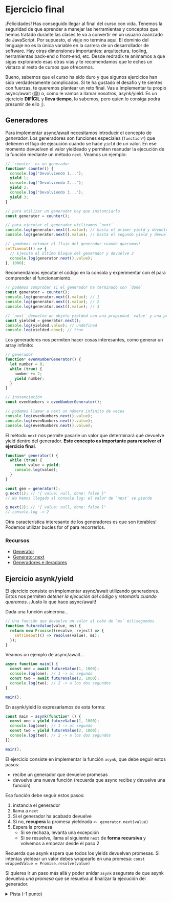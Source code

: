 # Ejercicio final

¡Felicidades! Has conseguido llegar al final del curso con vida. Tenemos la seguridad de que aprender a manejar las herramientas y conceptos que hemos tratado durante las clases te va a convertir en un usuario avanzado de JavaScript. Por supuesto, el viaje no termina aquí. El dominio del lenguaje no es la única variable en la carrera de un desarrollador de software. Hay otras dimensiones importantes: arquitectura, tooling, herramientas back-end o front-end, etc. Desde redradix te animamos a que sigas explorando esas otras vías y te recomendamos que le eches un vistazo al resto de cursos que ofrecemos.

Bueno, sabemos que el curso ha sido duro y que algunos ejercicios han sido verdaderamente complicados. Si te ha gustado el desafío y te sientes con fuerzas, te queremos plantear un reto final. Vas a implementar tu propio async/await (😱) o, como le vamos a llamar nosotros, asynk/yield. Es un ejercicio **DIFÍCIL** y **lleva tiempo**, lo sabemos, pero quien lo consiga podrá presumir de ello ;).

## Generadores

Para implementar async/await necesitamos introducir el concepto de _generador_. Los generadores son funciones especiales (`function*`) que detienen el flujo de ejecución cuando se hace `yield` de un valor. En ese momento devuelven el valor yieldeado y permiten reanudar la ejecución de la función mediante un método `next`. Veamos un ejemplo:

```javascript
// `counter` es un generador
function* counter() {
  console.log("Devolviendo 1...");
  yield 1;
  console.log("Devolviendo 2...");
  yield 2;
  console.log("Devolviendo 3...");
  yield 3;
}

// para utilizar un generador hay que instanciarlo
const generator = counter();

// para ejecutar el generador utilizamos `next`
console.log(generator.next().value); // hasta el primer yield y devuelve 1
console.log(generator.next().value); // hasta el segundo yield y devuelve 2

// ¡podemos retomar el flujo del generador cuando queramos!
setTimeout(() => {
  // Ejecuta el último bloque del generador y devuelve 3
  console.log(generator.next().value);
}, 1000);
```

Recomendamos ejecutar el código en la consola y experimentar con él para comprender el funcionamiento.

```javascript
// podemos comprobar si el generador ha terminado con `done`
const generator = counter();
console.log(generator.next().value); // 1
console.log(generator.next().value); // 2
console.log(generator.next().value); // 3

// `next` devuelve un objeto yielded con una propiedad `value` y una propiedad `done`
const yielded = generator.next();
console.log(yielded.value); // undefined
console.log(yielded.done); // true
```

Los generadores nos permiten hacer cosas interesantes, como generar un array infinito:

```javascript
// generador
function* evenNumberGenerator() {
  let number = 0;
  while (true) {
    number += 2;
    yield number;
  }
}

// instanciación
const evenNumbers = evenNumberGenerator();

// podemos llamar a next un número infinito de veces
console.log(evenNumbers.next().value);
console.log(evenNumbers.next().value);
console.log(evenNumbers.next().value);
```

El método `next` nos permite pasarle un valor que determinará qué devuelve yield dentro del generador. **Este concepto es importante para resolver el ejercicio final**.

```javascript
function* generator() {
  while (true) {
    const value = yield;
    console.log(value);
  }
}

const gen = generator();
g.next(1); // "{ value: null, done: false }"
// No hemos llegado al console.log: el valor de `next` se pierde

g.next(2); // "{ value: null, done: false }"
// console.log -> 2
```

Otra característica interesante de los generadores es que son iterables! Podemos utilizar bucles for of para recorrerlos.

### Recursos

- [Generator](https://developer.mozilla.org/en-US/docs/Web/JavaScript/Reference/Global_Objects/Generator)
- [Generator.next](https://developer.mozilla.org/en-US/docs/Web/JavaScript/Reference/Global_Objects/Generator/next)
- [Generadores e iteradores](https://developer.mozilla.org/en-US/docs/Web/JavaScript/Guide/Iterators_and_Generators)

## Ejercicio asynk/yield

El ejercicio consiste en implementar async/await utilizando generadores. Estos nos permiten _detener la ejecución del código_ y _retomarla cuando queramos_. ¡Justo lo que hace async/await!

Dada una función asíncrona...

```javascript
// Una función que devuelve un valor al cabo de `ms` milisegundos
function futureValue(value, ms) {
  return new Promise((resolve, reject) => {
    setTimeout(() => resolve(value), ms);
  });
}
```

Veamos un ejemplo de async/await...

```javascript
async function main() {
  const one = await futureValue(1, 1000);
  console.log(one); // 1 -> al segundo
  const two = await futureValue(2, 1000);
  console.log(two); // 2 -> a los dos segundos
}

main();
```

En asynk/yield lo expresaríamos de esta forma:

```javascript
const main = asynk(function* () {
  const one = yield futureValue(1, 1000);
  console.log(one); // 1 -> al segundo
  const two = yield futureValue(2, 1000);
  console.log(two); // 2 -> a los dos segundos
});

main();
```

El ejercicio consiste en implementar la función `asynk`, que debe seguir estos pasos:

- recibe un generador que devuelve promesas
- devuelve una nueva función (recuerda que async recibe y devuelve una función)

Esa función debe seguir estos pasos:

1. instancia el generador
2. llama a `next`
3. Si el generador ha acabado devuelve
4. Si no, **recupera** la promesa yieldeada `<- generator.next(value)`
5. Espera la promesa
   - Si se rechaza, levanta una excepción
   - Si se resuelve, llama al siguiente `next` de **forma recursiva** y volvemos a empezar desde el paso 2

Recuerda que asynk espera que todos los yields devuelvan promesas. Si intentas yieldear un valor debes wrapearlo en una promesa: `const wrappedValue = Promise.resolve(value)`

Si quieres ir un paso más allá y poder anidar `asynk` asegurate de que asynk devuelva _una promesa_ que se resuelva al finalizar la ejecución del generador.

<details>
  <summary>Pista (-1 punto)</summary>
  
  ```javascript
function asynk(generator) {
  return function (...args) {
    const gen = generator(...args);

    function iterator(yielded) {
      return new Promise((resolve) => {
        // Si hemos llegado al final, devolvemos
        // Wrappeamos en caso de que yielded.value no sea una promesa
        // Resolvemos la promesa yieldeada con la siguiente llamada a `next`
      });
    }

    return iterator(gen.next());

    };

}

</details>
```
